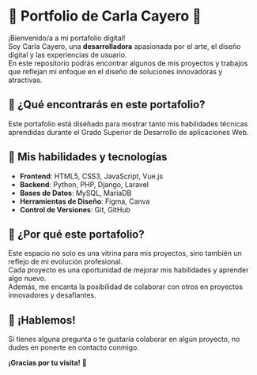 # 🔹 Portfolio de Carla Cayero 🔹

¡Bienvenido/a a mi portafolio digital! <br>
Soy Carla Cayero, una **desarrolladora** apasionada por el arte, el diseño digital y las experiencias de usuario. <br>
En este repositorio podrás encontrar algunos de mis proyectos y trabajos que reflejan mi enfoque en el diseño de soluciones innovadoras y atractivas.

## 👀 ¿Qué encontrarás en este portafolio?

Este portafolio está diseñado para mostrar tanto mis habilidades técnicas aprendidas durante el Grado Superior de Desarrollo de aplicaciones Web.

## 🌱 Mis habilidades y tecnologías

- **Frontend**: HTML5, CSS3, JavaScript, Vue.js
- **Backend**: Python, PHP, Django, Laravel
- **Bases de Datos**: MySQL, MariaDB
- **Herramientas de Diseño**: Figma, Canva
- **Control de Versiones**: Git, GitHub

## 🌟 ¿Por qué este portafolio?

Este espacio no solo es una vitrina para mis proyectos, sino también un reflejo de mi evolución profesional. <br>
Cada proyecto es una oportunidad de mejorar mis habilidades y aprender algo nuevo. <br>
Además, me encanta la posibilidad de colaborar con otros en proyectos innovadores y desafiantes.<br>

## 💬 ¡Hablemos!

Si tienes alguna pregunta o te gustaría colaborar en algún proyecto, no dudes en ponerte en contacto conmigo.

**¡Gracias por tu visita!** 🌷
